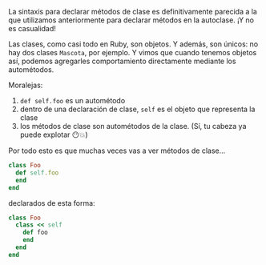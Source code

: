 La sintaxis para declarar métodos de clase es definitivamente parecida a la que utilizamos anteriormente para declarar métodos en la autoclase. ¡Y no es casualidad!

Las clases, como casi todo en Ruby, son objetos. Y además, son únicos: no hay dos clases `Mascota`, por ejemplo. Y vimos que cuando tenemos objetos así, podemos agregarles comportamiento directamente mediante los autométodos. 

Moralejas: 

1. `def self.foo` es un autométodo
2. dentro de una declaración de clase, `self` es el objeto que representa la clase
3. los métodos de clase son autométodos de la clase. (Sí, tu cabeza ya puede explotar :no_mouth::boom:)

Por todo esto es que muchas veces vas a ver métodos de clase...

```ruby 
class Foo
  def self.foo
  end
end
```

declarados de esta forma: 

```ruby
class Foo
  class << self
    def foo
    end
  end
end
```